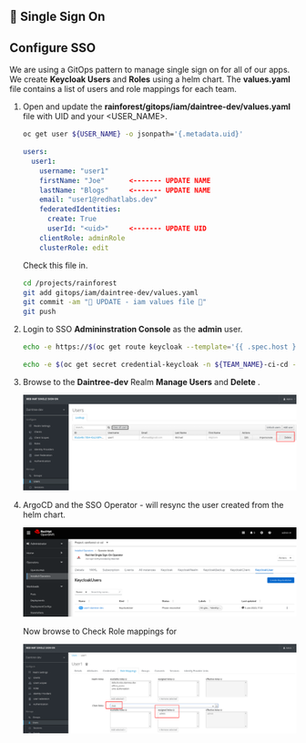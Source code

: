 ## 👔 Single Sign On
## Configure SSO

We are using a GitOps pattern to manage single sign on for all of our apps. We create **Keycloak Users** and **Roles** using a helm chart. The **values.yaml** file contains a list of users and role mappings for each team.

1. Open and update the **rainforest/gitops/iam/daintree-dev/values.yaml** file with UID and your <USER_NAME>.

   ```bash
   oc get user ${USER_NAME} -o jsonpath='{.metadata.uid}'
   ```
   
   ```yaml
   users:
     user1:
       username: "user1"
       firstName: "Joe"      <------- UPDATE NAME
       lastName: "Blogs"     <------- UPDATE NAME
       email: "user1@redhatlabs.dev"
       federatedIdentities:
         create: True
         userId: "<uid>"     <------- UPDATE UID
       clientRole: adminRole
       clusterRole: edit
   ```

   Check this file in.

   ```bash
   cd /projects/rainforest
   git add gitops/iam/daintree-dev/values.yaml
   git commit -am "🐙 UPDATE - iam values file 🐙"
   git push
   ```

2. Login to SSO **Admininstration Console** as the **admin** user.

   ```bash
   echo -e https://$(oc get route keycloak --template='{{ .spec.host }}' -n ${TEAM_NAME}-ci-cd)
   ```

   ```bash
   echo -e $(oc get secret credential-keycloak -n ${TEAM_NAME}-ci-cd -o jsonpath='{.data.ADMIN_PASSWORD}' | base64 -d)
   ```

3. Browse to the **Daintree-dev** Realm **Manage Users** and **Delete** <USER NAME>.

   ![sso-user](./images/sso-user.png)

4. ArgoCD and the SSO Operator - will resync the user created from the helm chart.

   ![sso-keycloak-user](./images/sso-keycloak-user.png)

   Now browse to Check Role mappings for <USER NAME>

   ![sso-roles](./images/sso-roles.png)
 
